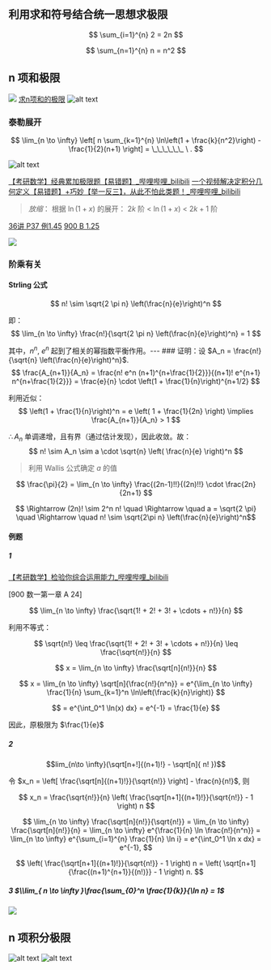## 利用求和符号结合统一思想求极限

$$
\sum_{i=1}^{n} 2 = 2n
$$

$$
\sum_{n=1}^{n} n = n^2
$$

## n 项和极限

![](images/Pasted%20image%2020240913142529.png)
[求n项和的极限](src/求n项和的极限.pdf)
![alt text](images/0be6baa027b077388527b08894b7d32a.jpeg)

### 泰勒展开

$$
\lim_{n \to \infty} \left[ n \sum_{k=1}^{n} \ln\left(1 + \frac{k}{n^2}\right) - \frac{1}{2}(n+1) \right] = \_\_\_\_\_\_ \ .
$$

![alt text](images/4b3b0b9abe143931334fd2eea274746.jpg)

[【考研数学】经典累加极限题【易错题】_哔哩哔哩_bilibili](https://www.bilibili.com/video/BV1GM4m1Z7aC/)
[一个视频解决定积分几何定义【易错题】+巧妙【举一反三】，从此不怕此类题！_哔哩哔哩_bilibili](https://www.bilibili.com/video/BV1UT421D7Ak/)

> *放缩*：
> 根据 $\ln(1+x)$ 的展开：
> $2k$ 阶 < $\ln(1+x)$ < $2k+1$ 阶

[36讲 P37 例1.45](#)
[900 B 1.25](#)

![](./images/e150b7faf8f29d1b83dabdfb74b598d8.png)

### 阶乘有关

#### Strling 公式

$$ n! \sim \sqrt{2 \pi n} \left(\frac{n}{e}\right)^n $$

 即：$$ \lim_{n \to \infty} \frac{n!}{\sqrt{2 \pi n} \left(\frac{n}{e}\right)^n} = 1 $$

 其中，$n^n$, $e^n$ 起到了相关的幂指数平衡作用。--- ### 证明：设 $A_n = \frac{n!}{\sqrt{n} \left(\frac{n}{e}\right)^n}$. $$ \frac{A_{n+1}}{A_n} = \frac{n! e^n (n+1)^{n+\frac{1}{2}}}{(n+1)! e^{n+1} n^{n+\frac{1}{2}}} = \frac{e}{n} \cdot \left(1 + \frac{1}{n}\right)^{n+1/2} $$

 利用近似：$$ \left(1 + \frac{1}{n}\right)^n = e \left( 1 + \frac{1}{2n} \right) \implies \frac{A_{n+1}}{A_n} > 1 $$

 $\therefore A_n$ 单调递增，且有界（通过估计发现），因此收敛。故：$$ n! \sim A_n \sim a \cdot \sqrt{n} \left( \frac{n}{e} \right)^n $$

> 利用 Wallis 公式确定 $a$ 的值

$$ \frac{\pi}{2} = \lim_{n \to \infty} \frac{(2n-1)!!}{(2n)!!} \cdot \frac{2n}{2n+1} $$

 $$ \Rightarrow (2n)! \sim 2^n n! \quad \Rightarrow \quad a = \sqrt{2 \pi} \quad \Rightarrow \quad n! \sim \sqrt{2\pi n} \left(\frac{n}{e}\right)^n$$

#### 例题

##### 1

[【考研数学】检验你综合运用能力_哔哩哔哩_bilibili](https://www.bilibili.com/video/BV1Yt421N79J/)

[900 数一第一章 A 24]

$$
\lim_{n \to \infty} \frac{\sqrt{1! + 2! + 3! + \cdots + n!}}{n}
$$

利用不等式：

$$
\sqrt{n!} \leq \frac{\sqrt{1! + 2! + 3! + \cdots + n!}}{n} \leq \frac{\sqrt{n!}}{n}
$$

$$
x = \lim_{n \to \infty} \frac{\sqrt[n]{n!}}{n}
$$

$$
x = \lim_{n \to \infty} \sqrt[n]{\frac{n!}{n^n}} = e^{\lim_{n \to \infty} \frac{1}{n} \sum_{k=1}^n \ln\left(\frac{k}{n}\right)}
$$

$$
= e^{\int_0^1 \ln(x) dx} = e^{-1} = \frac{1}{e}
$$

因此，原极限为 $\frac{1}{e}$

##### 2

$$lim_{n\to \infty}(\sqrt[n+!]{(n+1)!} - \sqrt[n]{ n! })$$

 令 $x_n = \left[ \frac{\sqrt[n]{(n+1)!}}{\sqrt{n!}} \right] - \frac{n}{n!}$, 则

$$
x_n = \frac{\sqrt{n!}}{n} \left( \frac{\sqrt[n+1]{(n+1)!}}{\sqrt{n!}} - 1 \right) n
$$

$$
\lim_{n \to \infty} \frac{\sqrt[n]{n!}}{\sqrt{n!}} = \lim_{n \to \infty} \frac{\sqrt[n]{n!}}{n} = \lim_{n \to \infty} e^{\frac{1}{n} \ln \frac{n!}{n^n}} = \lim_{n \to \infty} e^{\sum_{i=1}^{n} \frac{1}{n} \ln i} = e^{\int_0^1 \ln x dx} = e^{-1},
$$

$$
\left( \frac{\sqrt[n+1]{(n+1)!}}{\sqrt{n!}} - 1 \right) n = \left( \sqrt[n+1]{\frac{(n+1)^{n+1}}{(n!)}} - 1 \right) n.
$$

##### 3 $\\lim_{ n \to \infty }\frac{\sum_{0}^n \frac{1}{k}}{\ln n} = 1$

![](images/Pasted%20image%2020241014100639.png)

## n 项积分极限

![alt text](images/image-85.png)
![alt text](images/image-86.png)

